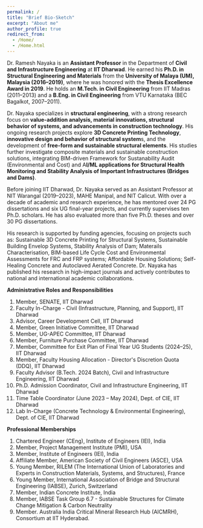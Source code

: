 ```yaml
---
permalink: /
title: "Brief Bio-Sketch"
excerpt: "About me"
author_profile: true
redirect_from: 
  - /Home/
  - /Home.html
---
```


Dr. Ramesh Nayaka is an **Assistant Professor** in the Department of **Civil and Infrastructure Engineering** at **IIT Dharwad**. He earned his **Ph.D. in Structural Engineering and Materials** from the **University of Malaya (UM), Malaysia (2016–2019)**, where he was honored with the **Thesis Excellence Award in 2019**. He holds an **M.Tech. in Civil Engineering** from IIT Madras (2011–2013) and a **B.Eng. in Civil Engineering** from VTU Karnataka (BEC Bagalkot, 2007–2011).

Dr. Nayaka specializes in **structural engineering**, with a strong research focus on **value-addition analysis, material innovations, structural behavior of systems, and advancements in construction technology**. His ongoing research projects explore **3D Concrete Printing Technology**, **innovative design and behavior of structural system**s, and the development of **free-form and sustainable structural elements**. His studies further investigate composite materials and sustainable construction solutions, integrating BIM-driven Framework for Sustanability Audit (Environmental and Cost) and A**I/ML applications for Structural Health Monitoring and Stability Analysis of Important Infrastructures (Bridges and Dams)**. 

Before joining IIT Dharwad, Dr. Nayaka served as an Assistant Professor at NIT Warangal (2019–2023), MAHE Manipal, and NIT Calicut. With over a decade of academic and research experience, he has mentored over 24 PG dissertations and six UG final-year projects, and currently supervises ten Ph.D. scholars. He has also evaluated more than five Ph.D. theses and over 30 PG dissertations.

His research is supported by funding agencies, focusing on projects such as: Sustainable 3D Concrete Printing for Structural Systems, Sustainable Building Envelop Systems, Stability Analysis of Dam; Materails Characterisation, BIM-based Life Cycle Cost and Environmental Assessments for FRC and FRP systems; Affordable Housing Solutions; Self-Healing Concrete and Autoclaved Aerated Concrete. Dr. Nayaka has published his research in high-impact journals and actively contributes to national and international academic collaborations.

**Administrative Roles and Responsibilities**

1. Member, SENATE, IIT Dharwad
2. Faculty In-Charge - Civil (Infrastructure, Planning, and Support), IIT Dharwad
3. Advisor, Career Development Cell, IIT Dharwad
4. Member, Green Initiative Committee, IIT Dharwad
5. Member, UG-APEC Committee, IIT Dharwad
6. Member, Furniture Purchase Committee, IIT Dharwad
7. Member, Committee for Exit Plan of Final Year UG Students (2024–25), IIT Dharwad
8. Member, Faculty Housing Allocation - Director's Discretion Quota (DDQ), IIT Dharwad
9. Faculty Advisor (B.Tech. 2024 Batch), Civil and Infrastructure Engineering, IIT Dharwad
10. Ph.D. Admission Coordinator, Civil and Infrastructure Engineering, IIT Dharwad
11. Time Table Coordinator (June 2023 – May 2024), Dept. of CIE, IIT Dharwad
12. Lab In-Charge (Concrete Technology & Environmental Engineering), Dept. of CIE, IIT Dharwad

**Professional Memberships**
1. Chartered Engineer (CEng), Institute of Engineers (IEI), India
2. Member, Project Management Institute (PMI), USA
3. Member, Institute of Engineers (IEI), India
4. Affiliate Member, American Society of Civil Engineers (ASCE), USA
5. Young Member, RILEM (The International Union of Laboratories and Experts in Construction Materials, Systems, and Structures), France
6. Young Member, International Association of Bridge and Structural Engineering (IABSE), Zurich, Switzerland
7. Member, Indian Concrete Institute, India
8. Member, IABSE Task Group 6.7 - Sustainable Structures for Climate Change Mitigation & Carbon Neutrality
9. Member. Australia India Critical Mineral Research Hub (AICMRH), Consortium at IIT Hyderabad.


